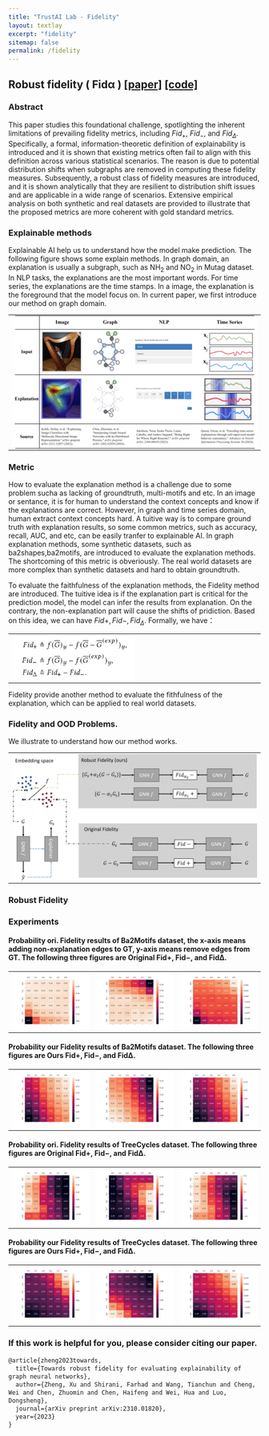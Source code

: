 ```yaml
---
title: "TrustAI Lab - Fidelity"
layout: textlay
excerpt: "fidelity"
sitemap: false
permalink: /fidelity
---
```


## Robust fidelity ( Fidα )  [[paper]](https://openreview.net/pdf?id=up6hr4hIQH) [[code]](https://github.com/AslanDing/Fidelity) 

### Abstract
This paper studies this foundational challenge, spotlighting the inherent limitations of prevailing fidelity metrics, including  $Fid_+$, $Fid_−$, and $Fid_\Delta$. Specifically, a formal, information-theoretic definition of explainability is introduced and it is shown that existing metrics often fail to align with this definition across various statistical scenarios. The reason is due to potential distribution shifts when subgraphs are removed in computing these fidelity measures. 
Subsequently, a robust class of fidelity measures are introduced, and it is shown analytically that they are resilient to distribution shift issues and are applicable in a wide range of scenarios. Extensive empirical analysis on both synthetic and real datasets are provided to illustrate that the proposed metrics are more coherent with gold standard metrics.

### Explainable methods
Explainable AI help us to understand how the model make prediction. The following figure shows some explain methods. In graph domain, an explanation is usually a subgraph, such as NH$_2$ and NO$_2$ in Mutag dataset. In NLP tasks, the explanations are the most important words. For time series, the explanations are the time stamps. In a image, the explanation is the foreground that the model focus on. In current paper, we first introduce our method on graph domain.
 
<center class="ba2">
<table>
  <tr>
    <td><img src="../images/fidelity/fidelity_explanation.png"  width = "100%" alt="" align=center /> </td>
  </tr>
 </table>
</center>


### Metric
How to evaluate the explanation method is a challenge due to some problem sucha as lacking of groundtruth, multi-motifs and etc. In an image or sentance, it is for human to understand the context concepts and know if the explanations are correct. However, in graph and time series domain, human extract context concepts hard. A tuitive way is to compare ground truth with explanation results, so some common metrics, such as accuracy, recall, AUC, and etc, can be easily tranfer to explainable AI. In graph explanation methods, some synthetic datasets, such as ba2shapes,ba2motifs, are introduced to evaluate the explanation methods. The shortcoming of this metric is obveriously. The real world datasets are more complex than synthetic datasets and hard to obtain groundtruth.

To evaluate the faithfulness of the explanation methods, the Fidelity method are introduced. The tuitive idea is if the explanation part is critical for the prediction model, the model can infer the results from explanation. On the contrary, the non-explanation part will cause the shifts of pridiction. Based on this idea, we can have $Fid+, Fid-, Fid_\Delta$. Formally, we have：

<center class="ba2">
<table>
  <tr>
    <td><img src="../images/fidelity/ori_fidelity.jpg"  width = "50%" alt="" align=center /> </td>
  </tr>
 </table>
</center>

Fidelity provide another method to evaluate the fithfulness of the explanation, which can be applied to real world datasets. 



### Fidelity and OOD Problems.
We illustrate to understand how our method works.

<center class="ba2">
<table>
  <tr>
    <td><img src="../images/fidelity/fid_alpha.jpg"  width = "100%" alt="" align=center /> </td>
  </tr>
 </table>

</center>

### Robust Fidelity


### Experiments
#### Probability ori. Fidelity results of Ba2Motifs dataset, the x-axis means adding non-explanation edges to GT, y-axis means remove edges from GT. The following three figures are Original Fid+, Fid−, and Fid∆.

<center class="ba2">
<table>
  <tr>
    <td><img src="../images/fidelity/GNN_ba2_results_ori_fid_1fid_plus prob.png"  width = "100%" alt="" align=center /> </td>
    <td><img src="../images/fidelity//GNN_ba2_results_ori_fid_1fid_minus prob.png"  width = "100%" alt="" align=center /></td>
    <td><img src="../images/fidelity//GNN_ba2_results_ori_fid_1fid_Delta prob.png"  width = "100%" alt="" align=center /></td>
  </tr>
 </table>

</center>



#### Probability our Fidelity results of Ba2Motifs dataset. The following three figures are Ours Fid+, Fid−, and Fid∆.
<center class="ba2">

<table>
  <tr>
    <td><img src="../images/fidelity/GNN_ba2_results_new_fid_0_0_seeds_1_fid_plus prob.png"  width = "100%" alt="" align=center /> </td>
    <td><img src="../images/fidelity/GNN_ba2_results_new_fid_0_0_seeds_1_fid_minus prob.png"  width = "100%" alt="" align=center /></td>
    <td><img src="../images/fidelity/GNN_ba2_results_new_fid_0_0_seeds_1_fid_Delta prob.png"  width = "100%" alt="" align=center /></td>
  </tr>
 </table>
</center>

#### Probability ori. Fidelity results of TreeCycles dataset. The following three figures are Original Fid+, Fid−, and Fid∆.
<center class="ba2">
<table>
  <tr>
    <td><img src="../images/fidelity/GNN_syn3_results_ori_fid_1fid_plus prob.png"  width = "100%" alt="" align=center /> </td>
    <td><img src="../images/fidelity/GNN_syn3_results_ori_fid_1fid_minus prob.png"  width = "100%" alt="" align=center /></td>
    <td><img src="../images/fidelity/GNN_syn3_results_ori_fid_1fid_Delta prob.png"  width = "100%" alt="" align=center /></td>
  </tr>
 </table>
</center>

#### Probability our Fidelity results of TreeCycles dataset. The following three figures are Ours Fid+, Fid−, and Fid∆.
<center class="ba2">

<table>
  <tr>
    <td><img src="../images/fidelity/GNN_syn3_results_new_fid_0_0_seeds_1_fid_plus prob.png"  width = "100%" alt="" align=center /> </td>
    <td><img src="../images/fidelity/GNN_syn3_results_new_fid_0_0_seeds_1_fid_minus prob.png"  width = "100%" alt="" align=center /></td>
    <td><img src="../images/fidelity/GNN_syn3_results_new_fid_0_0_seeds_1_fid_Delta prob.png"  width = "100%" alt="" align=center /></td>
  </tr>
 </table>
</center>



### If this work is helpful for you, please consider citing our paper.

```angular2html
@article{zheng2023towards,
  title={Towards robust fidelity for evaluating explainability of graph neural networks},
  author={Zheng, Xu and Shirani, Farhad and Wang, Tianchun and Cheng, Wei and Chen, Zhuomin and Chen, Haifeng and Wei, Hua and Luo, Dongsheng},
  journal={arXiv preprint arXiv:2310.01820},
  year={2023}
}
```

